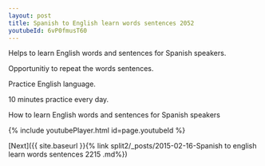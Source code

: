 ```yaml
---
layout: post
title: Spanish to English learn words sentences 2052 
youtubeId: 6vP0fmusT60
---
```

 
 
Helps to learn English words and sentences for Spanish speakers.

Opportunitiy to repeat the words sentences. 

Practice English language. 
 
10 minutes practice every day. 
 
How to learn English words and sentences for Spanish speakers 
 
{% include youtubePlayer.html id=page.youtubeId %}
 
 
[Next]({{ site.baseurl }}{% link  split2/_posts/2015-02-16-Spanish to english learn words sentences 2215 .md%})
 
